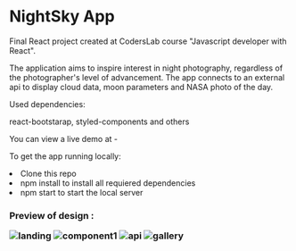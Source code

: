 
# NightSky App
Final React project created at CodersLab course "Javascript developer with React".

The application aims to inspire interest in night photography, regardless of the photographer's level of advancement.
The app connects to an external api to display cloud data, moon parameters and NASA photo of the day.

Used dependencies:

  react-bootstarap, styled-components and others 

You can view a live demo at - 

To get the app running locally:
<li>Clone this repo
<li>npm install to install all requiered dependencies
<li>npm start to start the local server
  
  
<h3> Preview of design :
  
![landing](https://user-images.githubusercontent.com/79706469/132863442-29b3d23d-f740-4724-b14b-94bf53e1a270.png)
![component1](https://user-images.githubusercontent.com/79706469/132863469-0b3b9d43-f2e3-48e0-8b5d-d5796fa5fa1f.png)
![api](https://user-images.githubusercontent.com/79706469/132863477-cb6656a2-fdfb-4a11-9d87-6c58e672a7cb.png)
![gallery](https://user-images.githubusercontent.com/79706469/132863473-ee8ce572-0485-4400-ab6f-b47bdbbbd59c.png)

